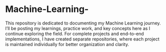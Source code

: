 # Machine-Learning- 
This repository is dedicated to documenting my Machine Learning journey.
I’ll be posting my learnings, practice work, and key concepts here as I continue exploring the field.
For complete projects and end-to-end implementations, I have created separate repositories, where each project is maintained individually for better organization and clarity.
